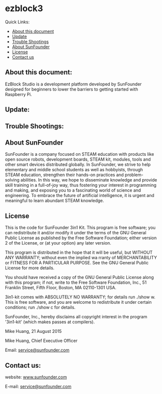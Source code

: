 # ezblock3

Quick Links:

 * [About this document](#about_this_document)
 * [Update](#update)
 * [Trouble Shootings](#trouble)
 * [About SunFounder](#about_sunfounder)
 * [License](#license)
 * [Contact us](#contact_us)

<a id="about_this_document"></a>
## About this document:

EzBlock Studio is a development platform developed by SunFounder designed for beginners to lower the barriers to getting started with Raspberry Pi.


<a id="update"></a>
## Update:



<a id="trouble"></a>
## Trouble Shootings:

<a id="about_sunfounder"></a>
## About SunFounder
SunFounder is a company focused on STEAM education with products like open source robots, development boards, STEAM kit, modules, tools and other smart devices distributed globally. In SunFounder, we strive to help elementary and middle school students as well as hobbyists, through STEAM education, strengthen their hands-on practices and problem-solving abilities. In this way, we hope to disseminate knowledge and provide skill training in a full-of-joy way, thus fostering your interest in programming and making, and exposing you to a fascinating world of science and engineering. To embrace the future of artificial intelligence, it is urgent and meaningful to learn abundant STEAM knowledge.

<a id="license"></a>
## License
This is the code for SunFounder 3in1 Kit.
This program is free software; you can redistribute it and/or modify it under the terms of the GNU General Public License as published by the Free Software Foundation; either version 2 of the License, or (at your option) any later version.

This program is distributed in the hope that it will be useful, but WITHOUT ANY WARRANTY; without even the implied wa rranty of MERCHANTABILITY or FITNESS FOR A PARTICULAR PURPOSE. See the GNU General Public License for more details.

You should have received a copy of the GNU General Public License along with this program; if not, write to the Free Software Foundation, Inc., 51 Franklin Street, Fifth Floor, Boston, MA 02110-1301 USA.

3in1-kit comes with ABSOLUTELY NO WARRANTY; for details run ./show w. This is free software, and you are welcome to redistribute it under certain conditions; run ./show c for details.

SunFounder, Inc., hereby disclaims all copyright interest in the program '3in1-kit' (which makes passes at compilers).

Mike Huang, 21 August 2015

Mike Huang, Chief Executive Officer

Email: service@sunfounder.com

<a id="contact_us"></a>
## Contact us:
website:
    www.sunfounder.com

E-mail:
    service@sunfounder.com
